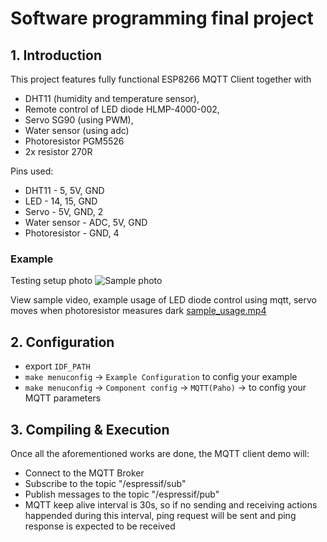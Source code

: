 # Software programming final project

## 1. Introduction

This project features fully functional ESP8266 MQTT Client together with 
* DHT11 (humidity and temperature sensor), 
* Remote control of LED diode HLMP-4000-002, 
* Servo SG90 (using PWM), 
* Water sensor (using adc)
* Photoresistor PGM5526
* 2x resistor 270R 

Pins used:
* DHT11 - 5, 5V, GND 
* LED - 14, 15, GND
* Servo - 5V, GND, 2
* Water sensor - ADC, 5V, GND
* Photoresistor - GND, 4

### Example
Testing setup photo
![Sample photo](animation/sample_photo.jpg)

View sample video, example usage of LED diode control using mqtt, servo moves when photoresistor measures dark [sample_usage.mp4](animation/sample_usage.mp4)

## 2. Configuration
* export `IDF_PATH`
* `make menuconfig` -> `Example Configuration` to config your example
* `make menuconfig` -> `Component config` -> `MQTT(Paho)` -> to config your MQTT parameters

## 3. Compiling & Execution

Once all the aforementioned works are done, the MQTT client demo will:

* Connect to the MQTT Broker
* Subscribe to the topic "/espressif/sub"
* Publish messages to the topic "/espressif/pub"
* MQTT keep alive interval is 30s, so if no sending and receiving actions happended during this interval, ping request will be sent and ping response is expected to be received 
